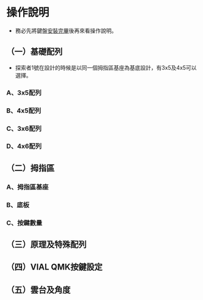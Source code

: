 # 操作說明

- 務必先將鍵盤[安裝完畢](guide.md)後再來看操作說明。

## （一）基礎配列

- 探索者1號在設計的時候是以同一個拇指區基座為基底設計，有3x5及4x5可以選擇。

### A、3x5配列



### B、4x5配列




### C、3x6配列




### D、4x6配列




## （二）拇指區



### A、拇指區基座




### B、底板




### C、按鍵數量




## （三）原理及特殊配列




## （四）VIAL QMK按鍵設定




## （五）雲台及角度
